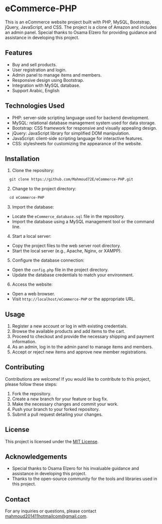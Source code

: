 # eCommerce-PHP

This is an eCommerce website project built with PHP, MySQL, Bootstrap, jQuery, JavaScript, and CSS. The project is a clone of Amazon and includes an admin panel. Special thanks to Osama Elzero for providing guidance and assistance in developing this project.

## Features

- Buy and sell products.
- User registration and login.
- Admin panel to manage items and members.
- Responsive design using Bootstrap.
- Integration with MySQL database.
- Support Arabic, English

## Technologies Used

- PHP: server-side scripting language used for backend development.
- MySQL: relational database management system used for data storage.
- Bootstrap: CSS framework for responsive and visually appealing design.
- jQuery: JavaScript library for simplified DOM manipulation.
- JavaScript: client-side scripting language for interactive features.
- CSS: stylesheets for customizing the appearance of the website.

## Installation

1. Clone the repository:
```markdown
  git clone https://github.com/Mahmoud72E/eCommerce-PHP.git
```
2. Change to the project directory:
```markdown
  cd eCommerce-PHP
```
3. Import the database:

- Locate the `eCommerce_database.sql` file in the repository.
- Import the database using a MySQL management tool or the command line.

4. Start a local server:

- Copy the project files to the web server root directory.
- Start the local server (e.g., Apache, Nginx, or XAMPP).

5. Configure the database connection:

- Open the `config.php` file in the project directory.
- Update the database credentials to match your environment.

6. Access the website:

- Open a web browser.
- Visit `http://localhost/eCommerce-PHP` or the appropriate URL.

## Usage

1. Register a new account or log in with existing credentials.
2. Browse the available products and add items to the cart.
3. Proceed to checkout and provide the necessary shipping and payment information.
4. As an admin, log in to the admin panel to manage items and members.
5. Accept or reject new items and approve new member registrations.

## Contributing

Contributions are welcome! If you would like to contribute to this project, please follow these steps:

1. Fork the repository.
2. Create a new branch for your feature or bug fix.
3. Make the necessary changes and commit your work.
4. Push your branch to your forked repository.
5. Submit a pull request detailing your changes.

## License

This project is licensed under the [MIT License](LICENSE).

## Acknowledgements

- Special thanks to Osama Elzero for his invaluable guidance and assistance in developing this project.
- Thanks to the open-source community for the tools and libraries used in this project.

## Contact

For any inquiries or questions, please contact [mahmoud201411hotmailcom@gmail.com](mailto:mahmoud201411hotmailcom@gmail.com).

